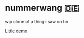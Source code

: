 # nummerwang 🇩🇪

wip clone of a thing i saw on hn

[Little demo](https://nummerwang-fgiolqtwmv.now.sh) 
